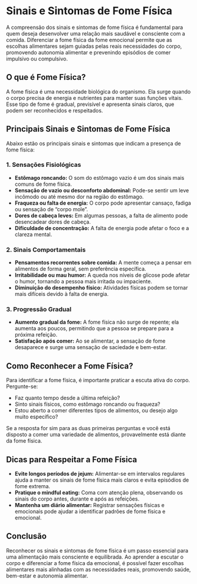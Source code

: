
# Sinais e Sintomas de Fome Física

A compreensão dos sinais e sintomas de fome física é fundamental para quem deseja desenvolver uma relação mais saudável e consciente com a comida. Diferenciar a fome física da fome emocional permite que as escolhas alimentares sejam guiadas pelas reais necessidades do corpo, promovendo autonomia alimentar e prevenindo episódios de comer impulsivo ou compulsivo.

## O que é Fome Física?

A fome física é uma necessidade biológica do organismo. Ela surge quando o corpo precisa de energia e nutrientes para manter suas funções vitais. Esse tipo de fome é gradual, previsível e apresenta sinais claros, que podem ser reconhecidos e respeitados.

## Principais Sinais e Sintomas de Fome Física

Abaixo estão os principais sinais e sintomas que indicam a presença de fome física:

### 1. Sensações Fisiológicas

- **Estômago roncando:** O som do estômago vazio é um dos sinais mais comuns de fome física.
- **Sensação de vazio ou desconforto abdominal:** Pode-se sentir um leve incômodo ou até mesmo dor na região do estômago.
- **Fraqueza ou falta de energia:** O corpo pode apresentar cansaço, fadiga ou sensação de “corpo mole”.
- **Dores de cabeça leves:** Em algumas pessoas, a falta de alimento pode desencadear dores de cabeça.
- **Dificuldade de concentração:** A falta de energia pode afetar o foco e a clareza mental.

### 2. Sinais Comportamentais

- **Pensamentos recorrentes sobre comida:** A mente começa a pensar em alimentos de forma geral, sem preferência específica.
- **Irritabilidade ou mau humor:** A queda nos níveis de glicose pode afetar o humor, tornando a pessoa mais irritada ou impaciente.
- **Diminuição do desempenho físico:** Atividades físicas podem se tornar mais difíceis devido à falta de energia.

### 3. Progressão Gradual

- **Aumento gradual da fome:** A fome física não surge de repente; ela aumenta aos poucos, permitindo que a pessoa se prepare para a próxima refeição.
- **Satisfação após comer:** Ao se alimentar, a sensação de fome desaparece e surge uma sensação de saciedade e bem-estar.

## Como Reconhecer a Fome Física?

Para identificar a fome física, é importante praticar a escuta ativa do corpo. Pergunte-se:

- Faz quanto tempo desde a última refeição?
- Sinto sinais físicos, como estômago roncando ou fraqueza?
- Estou aberto a comer diferentes tipos de alimentos, ou desejo algo muito específico?

Se a resposta for sim para as duas primeiras perguntas e você está disposto a comer uma variedade de alimentos, provavelmente está diante da fome física.

## Dicas para Respeitar a Fome Física

- **Evite longos períodos de jejum:** Alimentar-se em intervalos regulares ajuda a manter os sinais de fome física mais claros e evita episódios de fome extrema.
- **Pratique o mindful eating:** Coma com atenção plena, observando os sinais do corpo antes, durante e após as refeições.
- **Mantenha um diário alimentar:** Registrar sensações físicas e emocionais pode ajudar a identificar padrões de fome física e emocional.

## Conclusão

Reconhecer os sinais e sintomas de fome física é um passo essencial para uma alimentação mais consciente e equilibrada. Ao aprender a escutar o corpo e diferenciar a fome física da emocional, é possível fazer escolhas alimentares mais alinhadas com as necessidades reais, promovendo saúde, bem-estar e autonomia alimentar.
```
